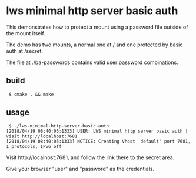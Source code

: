 # lws minimal http server basic auth

This demonstrates how to protect a mount using a password
file outside of the mount itself.

The demo has two mounts, a normal one at / and one protected
by basic auth at /secret.

The file at ./ba-passwords contains valid user:password
combinations.

## build

```
 $ cmake . && make
```

## usage

```
 $ ./lws-minimal-http-server-basic-auth
[2018/04/19 08:40:05:1333] USER: LWS minimal http server basic auth | visit http://localhost:7681
[2018/04/19 08:40:05:1333] NOTICE: Creating Vhost 'default' port 7681, 1 protocols, IPv6 off
```

Visit http://localhost:7681, and follow the link there to the secret area.

Give your browser "user" and "password" as the credentials.

